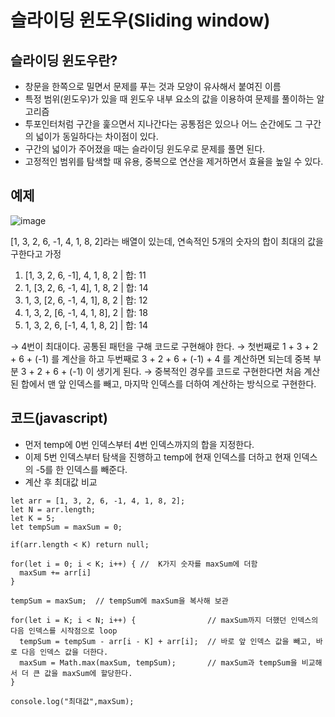 # 슬라이딩 윈도우(Sliding window)

## 슬라이딩 윈도우란?

- 창문을 한쪽으로 밀면서 문제를 푸는 것과 모양이 유사해서 붙여진 이름
- 특정 범위(윈도우)가 있을 때 윈도우 내부 요소의 값을 이용하여 문제를 풀이하는 알고리즘
- 투포인터처럼 구간을 훑으면서 지나간다는 공통점은 있으나 어느 순간에도 그 구간의 넓이가 동일하다는 차이점이 있다.
- 구간의 넓이가 주어졌을 때는 슬라이딩 윈도우로 문제를 풀면 된다.
- 고정적인 범위를 탐색할 때 유용, 중복으로 연산을 제거하면서 효율을 높일 수 있다.

## 예제

![image](https://user-images.githubusercontent.com/70371342/213846411-63fceeea-cb7d-416b-8d2a-d7642d1ecc6e.png)

[1, 3, 2, 6, -1, 4, 1, 8, 2]라는 배열이 있는데, 연속적인 5개의 숫자의 합이 최대의 값을 구한다고 가정

1. [1, 3, 2, 6, -1], 4, 1, 8, 2 | 합: 11
2. 1, [3, 2, 6, -1, 4], 1, 8, 2 | 합: 14
3. 1, 3, [2, 6, -1, 4, 1], 8, 2 | 합: 12
4. 1, 3, 2, [6, -1, 4, 1, 8], 2 | 합: 18
5. 1, 3, 2, 6, [-1, 4, 1, 8, 2] | 합: 14

→ 4번이 최대이다. 공통된 패턴을 구해 코드로 구현해야 한다.
→ 첫번째로 1 + 3 + 2 + 6 + (-1) 를 계산을 하고
두번째로 3 + 2 + 6 + (-1) + 4 를 계산하면 되는데
중복 부분 3 + 2 + 6 + (-1) 이 생기게 된다.
→ 중복적인 경우를 코드로 구현한다면 처음 계산된 합에서 맨 앞 인덱스를 빼고, 마지막 인덱스를 더하여 계산하는 방식으로 구현한다.

## 코드(javascript)

- 먼저 temp에 0번 인덱스부터 4번 인덱스까지의 합을 지정한다.
- 이제 5번 인덱스부터 탐색을 진행하고 temp에 현재 인덱스를 더하고 현재 인덱스의 -5를 한 인덱스를 빼준다.
- 계산 후 최대값 비교

```
let arr = [1, 3, 2, 6, -1, 4, 1, 8, 2];
let N = arr.length;
let K = 5;
let tempSum = maxSum = 0;

if(arr.length < K) return null;

for(let i = 0; i < K; i++) { //  K가지 숫자를 maxSum에 더함
  maxSum += arr[i]
}

tempSum = maxSum;  // tempSum에 maxSum을 복사해 보관

for(let i = K; i < N; i++) {                // maxSum까지 더했던 인덱스의 다음 인덱스를 시작점으로 loop
  tempSum = tempSum - arr[i - K] + arr[i];  // 바로 앞 인덱스 값을 빼고, 바로 다음 인덱스 값을 더한다.
  maxSum = Math.max(maxSum, tempSum);       // maxSum과 tempSum을 비교해서 더 큰 값을 maxSum에 할당한다.
}

console.log("최대값",maxSum);

```
